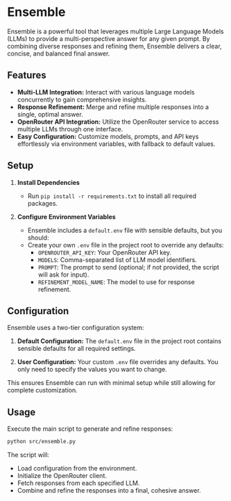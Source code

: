 # Ensemble

Ensemble is a powerful tool that leverages multiple Large Language Models (LLMs) to provide a multi-perspective answer for any given prompt. By combining diverse responses and refining them, Ensemble delivers a clear, concise, and balanced final answer.

## Features

- **Multi-LLM Integration:** Interact with various language models concurrently to gain comprehensive insights.
- **Response Refinement:** Merge and refine multiple responses into a single, optimal answer.
- **OpenRouter API Integration:** Utilize the OpenRouter service to access multiple LLMs through one interface.
- **Easy Configuration:** Customize models, prompts, and API keys effortlessly via environment variables, with fallback to default values.

## Setup

1. **Install Dependencies**
   - Run `pip install -r requirements.txt` to install all required packages.

2. **Configure Environment Variables**
   - Ensemble includes a `default.env` file with sensible defaults, but you should:
   - Create your own `.env` file in the project root to override any defaults:
     - `OPENROUTER_API_KEY`: Your OpenRouter API key.
     - `MODELS`: Comma-separated list of LLM model identifiers.
     - `PROMPT`: The prompt to send (optional; if not provided, the script will ask for input).
     - `REFINEMENT_MODEL_NAME`: The model to use for response refinement.

## Configuration

Ensemble uses a two-tier configuration system:

1. **Default Configuration:** The `default.env` file in the project root contains sensible defaults for all required settings.

2. **User Configuration:** Your custom `.env` file overrides any defaults. You only need to specify the values you want to change.

This ensures Ensemble can run with minimal setup while still allowing for complete customization.

## Usage

Execute the main script to generate and refine responses:

```bash
python src/ensemble.py
```

The script will:

- Load configuration from the environment.
- Initialize the OpenRouter client.
- Fetch responses from each specified LLM.
- Combine and refine the responses into a final, cohesive answer.